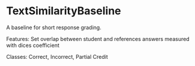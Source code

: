 # TextSimilarityBaseline

A baseline for short response grading.

Features: Set overlap between student and references answers measured with dices coefficient

Classes: Correct, Incorrect, Partial Credit
